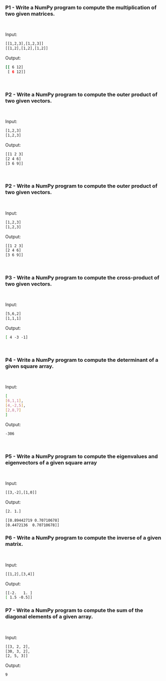  ### P1 -  Write a NumPy program to compute the multiplication of two given matrices.
 <br>

 Input:
 ```sh
 [[1,2,3],[1,2,3]]
 [[1,2],[1,2],[1,2]]
 ```
 Output:
 ```sh
 [[ 6 12]
  [ 6 12]]
 ```
 <br>

### P2 - Write a NumPy program to compute the outer product of two given vectors.
<br>

 Input:
 ```sh
[1,2,3]
[1,2,3]
 ```
 Output:
 ```sh
[[1 2 3]
 [2 4 6]
 [3 6 9]]
 ```
<br>

### P2 - Write a NumPy program to compute the outer product of two given vectors.
<br>

 Input:
 ```sh
[1,2,3]
[1,2,3]
 ```
 Output:
 ```sh
[[1 2 3]
 [2 4 6]
 [3 6 9]]
 ```

 <br>

 ### P3 - Write a NumPy program to compute the cross-product of two given vectors.
 <br>

  Input:
 ```sh
[5,6,2]
[1,1,1]
 ```
 Output:
 ```sh
[ 4 -3 -1]
 ```

 <br>

 ### P4 - Write a NumPy program to compute the determinant of a given square array.

 <br>

  Input:
 ```sh
[
[6,1,1],
[4,-2,5],
[2,8,7]        
]
 ```
 Output:
 ```sh
-306
 ```
 <br>

### P5 - Write a NumPy program to compute the eigenvalues and eigenvectors of a given square array

 <br>

  Input:
 ```sh
[[3,-2],[1,0]]
 ```
 Output:
 ```sh
[2. 1.]

[[0.89442719 0.70710678]
 [0.4472136  0.70710678]]
 ```

### P6 - Write a NumPy program to compute the inverse of a given matrix.


 <br>

  Input:
 ```sh
[[1,2],[3,4]]
 ```
 Output:
 ```sh
[[-2.   1. ]
 [ 1.5 -0.5]]
 ```

### P7 - Write a NumPy program to compute the sum of the diagonal elements of a given array.


 <br>

  Input:
 ```sh
[[3, 2, 2],
[30, 3, 2],
[2, 5, 3]]
 ```
 Output:
 ```sh
9
 ```
